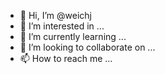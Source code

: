 - 👋 Hi, I’m @weichj
- 👀 I’m interested in ...
- 🌱 I’m currently learning ...
- 💞️ I’m looking to collaborate on ...
- 📫 How to reach me ...

<!---
weichj/weichj is a ✨ special ✨ repository because its `README.md` (this file) appears on your GitHub profile.
You can click the Preview link to take a look at your changes.
--->
